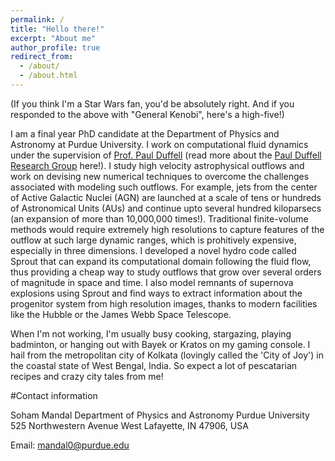 ```yaml
---
permalink: /
title: "Hello there!"
excerpt: "About me"
author_profile: true
redirect_from: 
  - /about/
  - /about.html
---
```


(If you think I'm a Star Wars fan, you'd be absolutely right. And if you responded to the above with "General Kenobi", here's a high-five!)

I am a final year PhD candidate at the Department of Physics and Astronomy at Purdue University. I work on computational fluid dynamics under the supervision of [Prof. Paul Duffell](http://duffell.org) (read more about the [Paul Duffell Research Group](https://www.physics.purdue.edu/duffell/index.html) here!). I study high velocity astrophysical outflows and work on devising new numerical techniques to overcome the challenges associated with modeling such outflows. For example, jets from the center of Active Galactic Nuclei (AGN) are launched at a scale of tens or hundreds of Astronomical Units (AUs) and continue upto several hundred kiloparsecs (an expansion of more than 10,000,000 times!). Traditional finite-volume methods would require extremely high resolutions to capture features of the outflow at such large dynamic ranges, which is prohitively expensive, especially in three dimensions. I developed a novel hydro code called Sprout that can expand its computational domain following the fluid flow, thus providing a cheap way to study outflows that grow over several orders of magnitude in space and time. I also model remnants of supernova explosions using Sprout and find ways to extract information about the progenitor system from high resolution images, thanks to modern facilities like the Hubble or the James Webb Space Telescope.

When I'm not working, I'm usually busy cooking, stargazing, playing badminton, or hanging out with Bayek or Kratos on my gaming console. I hail from the metropolitan city of Kolkata (lovingly called the 'City of Joy') in the coastal state of West Bengal, India. So expect a lot of pescatarian recipes and crazy city tales from me!


#Contact information

Soham Mandal
Department of Physics and Astronomy
Purdue University
525 Northwestern Avenue
West Lafayette, IN 47906, USA

Email: mandal0@purdue.edu
